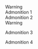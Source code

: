 <div class="warning">
<div class="admonition-title">
Warning
</div>
Admonition 1
</div>

<div class="warning">
Admonition 2
</div>

<div class="warning">
<div class="admonition-title">
Warning
</div>

Admonition 3

</div>

<div class="warning">
</div>

Admonition 4

</div>

